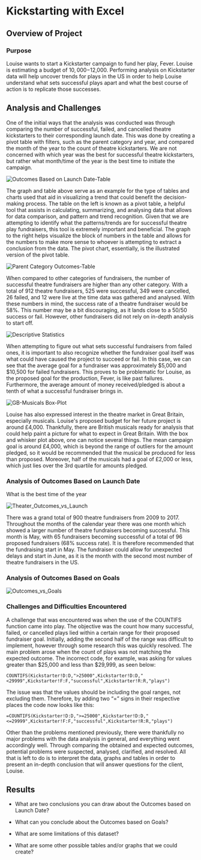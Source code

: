 # Kickstarting with Excel

## Overview of Project

### Purpose

Louise wants to start a Kickstarter campaign to fund her play, Fever. Louise is estimating a budget of $10,000-$12,000. Performing analysis on Kickstarter data will help uncover trends for plays in the US in order to help Louise understand what sets successful plays apart and what the best course of action is to replicate those successes.

## Analysis and Challenges

One of the initial ways that the analysis was conducted was through comparing the number of successful, failed, and cancelled theatre kickstarters to their corresponding launch date. This was done by creating a pivot table with filters, such as the parent category and year, and compared the month of the year to the count of theatre kickstarters. We are not concerned with which year was the best for successful theatre kickstarters, but rather what month/time of the year is the best time to initiate the campaign.

![Outcomes Based on Launch Date-Table](https://user-images.githubusercontent.com/111096246/187094409-51db5d65-857b-4ab1-821a-8f2e61cef7c4.PNG)

The graph and table above serve as an example for the type of tables and charts used that aid in visualizing a trend that could benefit the decision-making process. The table on the left is known as a pivot table, a helpful tool that assists in calculating, summarizing, and analysing data that allows for data comparison, and pattern and trend recognition. Given that we are attempting to identify what the patterns/trends are for successful theatre play fundraisers, this tool is extremely important and beneficial. The graph to the right helps visualize the block of numbers in the table and allows for the numbers to make more sense to whoever is attempting to extract a conclusion from the data. The pivot chart, essentially, is the illustrated version of the pivot table.

![Parent Category Outcomes-Table](https://user-images.githubusercontent.com/111096246/187531614-f7795ba6-8494-4342-a4e6-7ba0d3a1cb72.PNG)

When compared to other categories of fundraisers, the number of successful theatre fundraisers are higher than any other category. With a total of 912 theatre fundraisers, 525 were successful, 349 were cancelled, 26 failed, and 12 were live at the time data was gathered and analysed. With these numbers in mind, the success rate of a theatre fundraiser would be 58%. This number may be a bit discouraging, as it lands close to a 50/50 success or fail. However, other fundraisers did not rely on in-depth analysis to start off.

![Descriptive Statistics](https://user-images.githubusercontent.com/111096246/187531772-2f285d50-1238-4721-bd62-a69da7df1c61.PNG)

When attempting to figure out what sets successful fundraisers from failed ones, it is important to also recognize whether the fundraiser goal itself was what could have caused the project to succeed or fail. In this case, we can see that the average goal for a fundraiser was approximately $5,000 and $10,500 for failed fundraisers. This proves to be problematic for Louise, as the proposed goal for the production, Fever, is like past failures. Furthermore, the average amount of money received/pledged is about a tenth of what a successful fundraiser brings in.

![GB-Musicals Box-Plot](https://user-images.githubusercontent.com/111096246/187532681-bf2746f3-84b1-4abb-a663-c814b78e0560.PNG)

Louise has also expressed interest in the theatre market in Great Britain, especially musicals. Louise's proposed budget for her future project is around £4,000. Thankfully, there are British musicals ready for analysis that could help paint a picture for what to expect in Great Britain. With the box and whisker plot above, one can notice several things. The mean campaign goal is around £4,000, which is beyond the range of outliers for the amount pledged, so it would be recommended that the musical be produced for less than proposed. Moreover, half of the musicals had a goal of £2,000 or less, which just lies over the 3rd quartile for amounts pledged.

### Analysis of Outcomes Based on Launch Date

What is the best time of the year 

![Theater_Outcomes_vs_Launch](https://user-images.githubusercontent.com/111096246/187095012-6d7f7fa4-5cce-4ffa-b36c-6ec2b2a235cd.png)

There was a grand total of 900 theatre fundraisers from 2009 to 2017. Throughout the months of the calendar year there was one month which showed a larger number of theatre fundraisers becoming successful. This month is May, with 65 fundraisers becoming successful of a total of 96 proposed fundraisers (68% success rate). It is therefore recommended that the fundraising start in May. The fundraiser could allow for unexpected delays and start in June, as it is the month with the second most number of theatre fundraisers in the US.

### Analysis of Outcomes Based on Goals

![Outcomes_vs_Goals](https://user-images.githubusercontent.com/111096246/187532789-63ec50ee-9d54-4c57-93a7-a35f50b1ce26.png)



### Challenges and Difficulties Encountered

A challenge that was encountered was when the use of the COUNTIFS function came into play. The objective was the count how many successful, failed, or cancelled plays lied within a certain range for their proposed fundraiser goal. Initially, adding the second half of the range was difficult to implement, however through some research this was quickly resolved. The main problem arose when the count of plays was not matching the expected outcome. The incorrect code, for example, was asking for values greater than $25,000 and less than $29,999, as seen below:

```
COUNTIFS(Kickstarter!D:D,">25000",Kickstarter!D:D,"<29999",Kickstarter!F:F,"successful",Kickstarter!R:R,"plays")
```

The issue was that the values should be including the goal ranges, not excluding them. Therefore, by adding two “=” signs in their respective places the code now looks like this:

```
=COUNTIFS(Kickstarter!D:D,">=25000",Kickstarter!D:D,"<=29999",Kickstarter!F:F,"successful",Kickstarter!R:R,"plays")
```

Other than the problems mentioned previously, there were thankfully no major problems with the data analysis in general, and everything went accordingly well. Through comparing the obtained and expected outcomes, potential problems were suspected, analysed, clarified, and resolved. All that is left to do is to interpret the data, graphs and tables in order to present an in-depth conclusion that will answer questions for the client, Louise.

## Results

- What are two conclusions you can draw about the Outcomes based on Launch Date?

- What can you conclude about the Outcomes based on Goals?

- What are some limitations of this dataset?

- What are some other possible tables and/or graphs that we could create?
